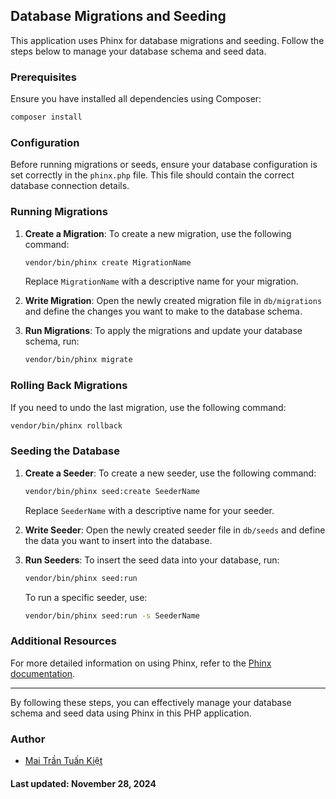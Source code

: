 ## Database Migrations and Seeding

This application uses Phinx for database migrations and seeding. Follow the steps below to manage your database schema and seed data.

### Prerequisites

Ensure you have installed all dependencies using Composer:

```bash
composer install
```

### Configuration

Before running migrations or seeds, ensure your database configuration is set correctly in the `phinx.php` file. This file should contain the correct database connection details.

### Running Migrations

1. **Create a Migration**: To create a new migration, use the following command:
   ```bash
   vendor/bin/phinx create MigrationName
   ```
   Replace `MigrationName` with a descriptive name for your migration.

2. **Write Migration**: Open the newly created migration file in `db/migrations` and define the changes you want to make to the database schema.

3. **Run Migrations**: To apply the migrations and update your database schema, run:
   ```bash
   vendor/bin/phinx migrate
   ```

### Rolling Back Migrations

If you need to undo the last migration, use the following command:
```bash
vendor/bin/phinx rollback
```

### Seeding the Database

1. **Create a Seeder**: To create a new seeder, use the following command:
   ```bash
   vendor/bin/phinx seed:create SeederName
   ```
   Replace `SeederName` with a descriptive name for your seeder.

2. **Write Seeder**: Open the newly created seeder file in `db/seeds` and define the data you want to insert into the database.

3. **Run Seeders**: To insert the seed data into your database, run:
   ```bash
   vendor/bin/phinx seed:run
   ```
   To run a specific seeder, use:
   ```bash
   vendor/bin/phinx seed:run -s SeederName
   ```

### Additional Resources

For more detailed information on using Phinx, refer to the [Phinx documentation](https://book.cakephp.org/phinx/0/en/index.html).

---

By following these steps, you can effectively manage your database schema and seed data using Phinx in this PHP application.

### Author

- [Mai Trần Tuấn Kiệt](https://github.com/mttk2004)

#### Last updated: November 28, 2024
